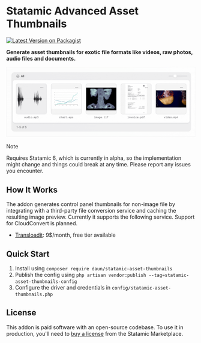 # Statamic Advanced Asset Thumbnails

[![Latest Version on Packagist](https://img.shields.io/packagist/v/daun/statamic-asset-thumbnails.svg)](https://packagist.org/packages/daun/statamic-asset-thumbnails)

**Generate asset thumbnails for exotic file formats like videos, raw photos, audio files and documents.**

![Example asset thumbnails](art/asset-thumbnails.gif)

> [!NOTE]
> Requires Statamic 6, which is currently in alpha, so the implementation might change and things
> could break at any time. Please report any issues you encounter.

## How It Works

The addon generates control panel thumbnails for non-image file by integrating with a
third-party file conversion service and caching the resulting image preview. Currently it supports
the following service. Support for CloudConvert is planned.

- [Transloadit](https://transloadit.com/): 9$/month, free tier available

## Quick Start

1. Install using `composer require daun/statamic-asset-thumbnails`
2. Publish the config using `php artisan vendor:publish --tag=statamic-asset-thumbnails-config`
3. Configure the driver and credentials in `config/statamic-asset-thumbnails.php`

## License

This addon is paid software with an open-source codebase. To use it in production, you'll need
to [buy a license](https://statamic.com/addons/daun/asset-thumbnails) from the Statamic Marketplace.
